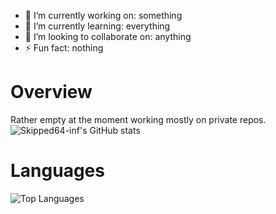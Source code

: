 


- 🔭 I’m currently working on: something
- 🌱 I’m currently learning: everything
- 👯 I’m looking to collaborate on: anything
- ⚡ Fun fact: nothing

# Overview
Rather empty at the moment working mostly on private repos. <br>
![Skipped64-inf's GitHub stats](https://github-readme-stats.vercel.app/api?username=Skipped64-inf&count_private=true&show_icons=true&theme=radical)
# Languages
![Top Languages](https://github-readme-stats.vercel.app/api/top-langs/?username=Skipped64-inf?count_private=true&layout=compact)
